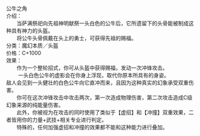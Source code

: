 <title>公牛之角</title>
<meta name="GENERATOR" content="WinCHM">
<meta http-equiv="Content-Type" content="text/html; charset=gb2312">
<br>
<br>公牛之角 
<br>介绍： 
<br>　　当萨满祭祀向先祖神明献祭一头白色的公牛后，它所遗留下的头骨能被制成这种具有神力的头盔。 
<br>　　将公牛头骨佩戴在头上的勇士，可获得先祖的赐福。 
<br>分类：魔幻本质／头盔 
<br>价格：C+1000 
<br>效果：　　 
<br>　　作为一个整轮招式，你可从头盔中获得赐福，发动一次冲锋攻击。 
<br>　 　一头白色公牛的虚影会在你身上浮现，取代你原本所具有的身姿。 
<br>敌人会见到一头健壮的白色公牛向它直冲而来，且因为这种真实的幻象承受双重伤害。 
<br>　　你可在这次冲锋攻击中攻击两次，第一次造成物理伤害，第二次攻击造成C级幻象来源的纯能量伤害。 
<br>　　此外，你被视为在攻击的同时使用了类似于【虚招】和【冲撞】双重效果，二者皆用你的力量+武技+相关专业进行判定。 
<br>　　特殊的，任何加强虚招和冲撞的效果都不能和这种能力进行叠加。 　
<br>
<br>